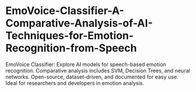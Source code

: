 # EmoVoice-Classifier-A-Comparative-Analysis-of-AI-Techniques-for-Emotion-Recognition-from-Speech
EmoVoice Classifier: Explore AI models for speech-based emotion recognition. Comparative analysis includes SVM, Decision Trees, and neural networks. Open-source, dataset-driven, and documented for easy use. Ideal for researchers and developers in emotion analysis.
